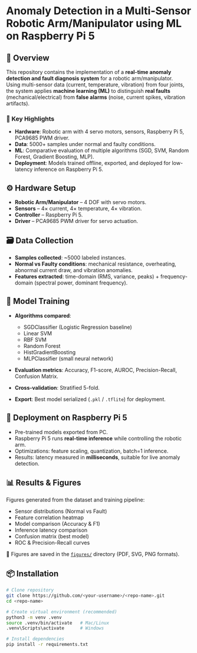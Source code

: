 # Anomaly Detection in a Multi-Sensor Robotic Arm/Manipulator using ML on Raspberry Pi 5

## 📌 Overview
This repository contains the implementation of a **real-time anomaly detection and fault diagnosis system** for a robotic arm/manipulator.  
Using multi-sensor data (current, temperature, vibration) from four joints, the system applies **machine learning (ML)** to distinguish **real faults** (mechanical/electrical) from **false alarms** (noise, current spikes, vibration artifacts).

### 🔑 Key Highlights
- **Hardware**: Robotic arm with 4 servo motors, sensors, Raspberry Pi 5, PCA9685 PWM driver.  
- **Data**: 5000+ samples under normal and faulty conditions.  
- **ML**: Comparative evaluation of multiple algorithms (SGD, SVM, Random Forest, Gradient Boosting, MLP).  
- **Deployment**: Models trained offline, exported, and deployed for low-latency inference on Raspberry Pi 5.  


## ⚙️ Hardware Setup
- **Robotic Arm/Manipulator** – 4 DOF with servo motors.  
- **Sensors** – 4× current, 4× temperature, 4× vibration.  
- **Controller** – Raspberry Pi 5.  
- **Driver** – PCA9685 PWM driver for servo actuation.  


## 🗃️ Data Collection
- **Samples collected**: ~5000 labeled instances.  
- **Normal vs Faulty conditions**: mechanical resistance, overheating, abnormal current draw, and vibration anomalies.  
- **Features extracted**: time-domain (RMS, variance, peaks) + frequency-domain (spectral power, dominant frequency).  


## 🤖 Model Training
- **Algorithms compared**:  
  - SGDClassifier (Logistic Regression baseline)  
  - Linear SVM  
  - RBF SVM  
  - Random Forest  
  - HistGradientBoosting  
  - MLPClassifier (small neural network)  

- **Evaluation metrics**: Accuracy, F1-score, AUROC, Precision-Recall, Confusion Matrix.  
- **Cross-validation**: Stratified 5-fold.  
- **Export**: Best model serialized (`.pkl` / `.tflite`) for deployment.  


## 🚀 Deployment on Raspberry Pi 5
- Pre-trained models exported from PC.  
- Raspberry Pi 5 runs **real-time inference** while controlling the robotic arm.  
- Optimizations: feature scaling, quantization, batch=1 inference.  
- Results: latency measured in **milliseconds**, suitable for live anomaly detection.  


## 📊 Results & Figures
Figures generated from the dataset and training pipeline:  
- Sensor distributions (Normal vs Fault)  
- Feature correlation heatmap  
- Model comparison (Accuracy & F1)  
- Inference latency comparison  
- Confusion matrix (best model)  
- ROC & Precision-Recall curves  

📂 Figures are saved in the [`figures/`](figures/) directory (PDF, SVG, PNG formats).  


## 📦 Installation
```bash
# Clone repository
git clone https://github.com/<your-username>/<repo-name>.git
cd <repo-name>

# Create virtual environment (recommended)
python3 -m venv .venv
source .venv/bin/activate   # Mac/Linux
.venv\Scripts\activate      # Windows

# Install dependencies
pip install -r requirements.txt
